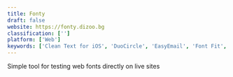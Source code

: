 ```yaml
---
title: Fonty
draft: false 
website: https://fonty.dizoo.bg
classification: ['']
platform: ['Web']
keywords: ['Clean Text for iOS', 'DuoCircle', 'EasyEmail', 'Font Fit', 'Font Generator', 'Font Runner', 'Foreign Ipsum', 'Good Email Copy', 'Great Email Copy', 'Hiver', 'MailClark', 'Maintype', 'NexusFont', 'Really Good Emails', 'ShiftCase', 'Suitcase Fusion', 'Text Case', 'Unique']
---
```

Simple tool for testing web fonts directly on live sites